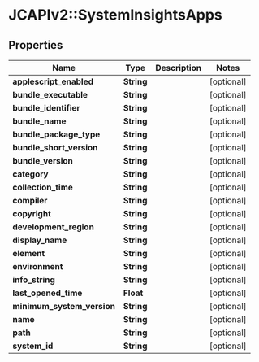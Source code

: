 # JCAPIv2::SystemInsightsApps

## Properties
Name | Type | Description | Notes
------------ | ------------- | ------------- | -------------
**applescript_enabled** | **String** |  | [optional] 
**bundle_executable** | **String** |  | [optional] 
**bundle_identifier** | **String** |  | [optional] 
**bundle_name** | **String** |  | [optional] 
**bundle_package_type** | **String** |  | [optional] 
**bundle_short_version** | **String** |  | [optional] 
**bundle_version** | **String** |  | [optional] 
**category** | **String** |  | [optional] 
**collection_time** | **String** |  | [optional] 
**compiler** | **String** |  | [optional] 
**copyright** | **String** |  | [optional] 
**development_region** | **String** |  | [optional] 
**display_name** | **String** |  | [optional] 
**element** | **String** |  | [optional] 
**environment** | **String** |  | [optional] 
**info_string** | **String** |  | [optional] 
**last_opened_time** | **Float** |  | [optional] 
**minimum_system_version** | **String** |  | [optional] 
**name** | **String** |  | [optional] 
**path** | **String** |  | [optional] 
**system_id** | **String** |  | [optional] 


